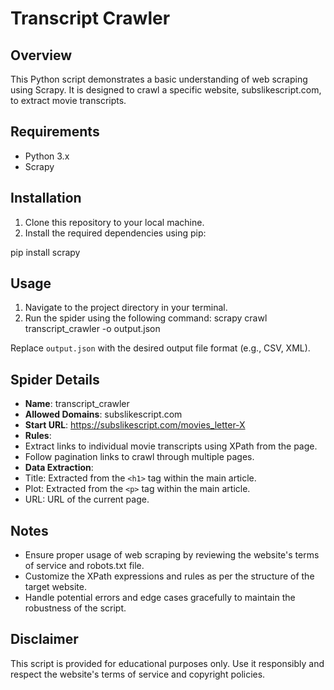 # Transcript Crawler

## Overview
This Python script demonstrates a basic understanding of web scraping using Scrapy. It is designed to crawl a specific website, subslikescript.com, to extract movie transcripts.

## Requirements
- Python 3.x
- Scrapy

## Installation
1. Clone this repository to your local machine.
2. Install the required dependencies using pip:

pip install scrapy

## Usage
1. Navigate to the project directory in your terminal.
2. Run the spider using the following command:
scrapy crawl transcript_crawler -o output.json


Replace `output.json` with the desired output file format (e.g., CSV, XML).

## Spider Details
- **Name**: transcript_crawler
- **Allowed Domains**: subslikescript.com
- **Start URL**: https://subslikescript.com/movies_letter-X
- **Rules**:
- Extract links to individual movie transcripts using XPath from the page.
- Follow pagination links to crawl through multiple pages.
- **Data Extraction**:
- Title: Extracted from the `<h1>` tag within the main article.
- Plot: Extracted from the `<p>` tag within the main article.
- URL: URL of the current page.

## Notes
- Ensure proper usage of web scraping by reviewing the website's terms of service and robots.txt file.
- Customize the XPath expressions and rules as per the structure of the target website.
- Handle potential errors and edge cases gracefully to maintain the robustness of the script.

## Disclaimer
This script is provided for educational purposes only. Use it responsibly and respect the website's terms of service and copyright policies.
